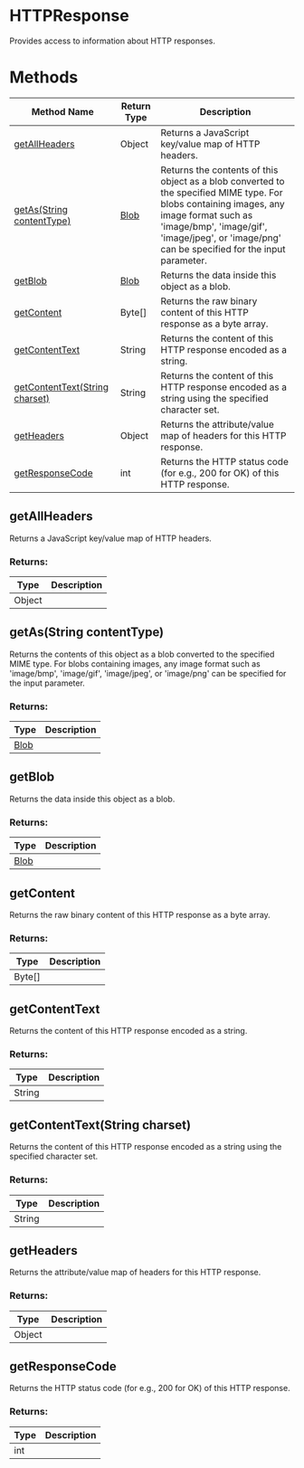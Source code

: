 # HTTPResponse
Provides access to information about HTTP responses.

# Methods
|Method Name|Return Type|Description|
|-|-|-
[getAllHeaders](#getallheaders)|Object|Returns a JavaScript key/value map of HTTP headers.<br />
[getAs(String contentType)](#getas~string-contenttype~)|[Blob](./Blob)|Returns the contents of this object as a blob converted to the specified MIME type. For blobs containing images,  any image format such as 'image/bmp', 'image/gif', 'image/jpeg', or 'image/png' can be specified for the input parameter.<br />
[getBlob](#getblob)|[Blob](./Blob)|Returns the data inside this object as a blob.<br />
[getContent](#getcontent)|Byte[]|Returns the raw binary content of this HTTP response as a byte array.<br />
[getContentText](#getcontenttext)|String|Returns the content of this HTTP response encoded as a string.<br />
[getContentText(String charset)](#getcontenttext~string-charset~)|String|Returns the content of this HTTP response encoded as a string using the specified character set.<br />
[getHeaders](#getheaders)|Object|Returns the attribute/value map of headers for this HTTP response.<br />
[getResponseCode](#getresponsecode)|int|Returns the HTTP status code (for e.g., 200 for OK) of this HTTP response.<br />

## <a name="getallheaders"></a>getAllHeaders
Returns a JavaScript key/value map of HTTP headers.

### Returns:
|Type|Description|
|-|-
Object|

## <a name="getas~string-contenttype~"></a>getAs(String contentType)
Returns the contents of this object as a blob converted to the specified MIME type. For blobs containing images,  any image format such as 'image/bmp', 'image/gif', 'image/jpeg', or 'image/png' can be specified for the input parameter.

### Returns:
|Type|Description|
|-|-
[Blob](./Blob)|

## <a name="getblob"></a>getBlob
Returns the data inside this object as a blob.

### Returns:
|Type|Description|
|-|-
[Blob](./Blob)|

## <a name="getcontent"></a>getContent
Returns the raw binary content of this HTTP response as a byte array.

### Returns:
|Type|Description|
|-|-
Byte[]|

## <a name="getcontenttext"></a>getContentText
Returns the content of this HTTP response encoded as a string.

### Returns:
|Type|Description|
|-|-
String|

## <a name="getcontenttext~string-charset~"></a>getContentText(String charset)
Returns the content of this HTTP response encoded as a string using the specified character set.

### Returns:
|Type|Description|
|-|-
String|

## <a name="getheaders"></a>getHeaders
Returns the attribute/value map of headers for this HTTP response.

### Returns:
|Type|Description|
|-|-
Object|

## <a name="getresponsecode"></a>getResponseCode
Returns the HTTP status code (for e.g., 200 for OK) of this HTTP response.

### Returns:
|Type|Description|
|-|-
int|

